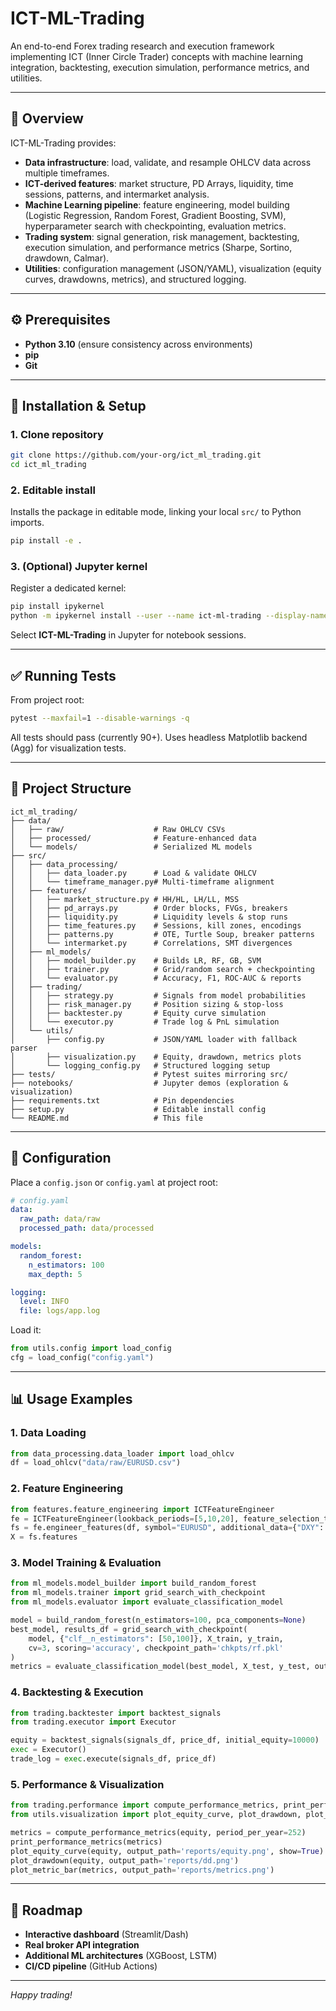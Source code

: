 # ICT-ML-Trading

An end-to-end Forex trading research and execution framework implementing ICT (Inner Circle Trader) concepts with machine learning integration, backtesting, execution simulation, performance metrics, and utilities.

---

## 📝 Overview

ICT-ML-Trading provides:

* **Data infrastructure**: load, validate, and resample OHLCV data across multiple timeframes.
* **ICT-derived features**: market structure, PD Arrays, liquidity, time sessions, patterns, and intermarket analysis.
* **Machine Learning pipeline**: feature engineering, model building (Logistic Regression, Random Forest, Gradient Boosting, SVM), hyperparameter search with checkpointing, evaluation metrics.
* **Trading system**: signal generation, risk management, backtesting, execution simulation, and performance metrics (Sharpe, Sortino, drawdown, Calmar).
* **Utilities**: configuration management (JSON/YAML), visualization (equity curves, drawdowns, metrics), and structured logging.

---

## ⚙️ Prerequisites

* **Python 3.10** (ensure consistency across environments)
* **pip**
* **Git**

---

## 🚀 Installation & Setup

### 1. Clone repository

```bash
git clone https://github.com/your-org/ict_ml_trading.git
cd ict_ml_trading
```

### 2. Editable install

Installs the package in editable mode, linking your local `src/` to Python imports.

```bash
pip install -e .
```

### 3. (Optional) Jupyter kernel

Register a dedicated kernel:

```bash
pip install ipykernel
python -m ipykernel install --user --name ict-ml-trading --display-name "ICT-ML-Trading"
```

Select **ICT-ML-Trading** in Jupyter for notebook sessions.

---

## ✅ Running Tests

From project root:

```bash
pytest --maxfail=1 --disable-warnings -q
```

All tests should pass (currently 90+). Uses headless Matplotlib backend (Agg) for visualization tests.

---

## 📂 Project Structure

```text
ict_ml_trading/
├── data/
│   ├── raw/                    # Raw OHLCV CSVs
│   ├── processed/              # Feature-enhanced data
│   └── models/                 # Serialized ML models
├── src/
│   ├── data_processing/
│   │   ├── data_loader.py      # Load & validate OHLCV
│   │   └── timeframe_manager.py# Multi-timeframe alignment
│   ├── features/
│   │   ├── market_structure.py # HH/HL, LH/LL, MSS
│   │   ├── pd_arrays.py        # Order blocks, FVGs, breakers
│   │   ├── liquidity.py        # Liquidity levels & stop runs
│   │   ├── time_features.py    # Sessions, kill zones, encodings
│   │   ├── patterns.py         # OTE, Turtle Soup, breaker patterns
│   │   └── intermarket.py      # Correlations, SMT divergences
│   ├── ml_models/
│   │   ├── model_builder.py    # Builds LR, RF, GB, SVM
│   │   ├── trainer.py          # Grid/random search + checkpointing
│   │   └── evaluator.py        # Accuracy, F1, ROC-AUC & reports
│   ├── trading/
│   │   ├── strategy.py         # Signals from model probabilities
│   │   ├── risk_manager.py     # Position sizing & stop-loss
│   │   ├── backtester.py       # Equity curve simulation
│   │   └── executor.py         # Trade log & PnL simulation
│   └── utils/
│       ├── config.py           # JSON/YAML loader with fallback parser
│       ├── visualization.py    # Equity, drawdown, metrics plots
│       └── logging_config.py   # Structured logging setup
├── tests/                      # Pytest suites mirroring src/
├── notebooks/                  # Jupyter demos (exploration & visualization)
├── requirements.txt            # Pin dependencies
├── setup.py                    # Editable install config
└── README.md                   # This file
```

---

## 🔧 Configuration

Place a `config.json` or `config.yaml` at project root:

```yaml
# config.yaml
data:
  raw_path: data/raw
  processed_path: data/processed

models:
  random_forest:
    n_estimators: 100
    max_depth: 5

logging:
  level: INFO
  file: logs/app.log
```

Load it:

```python
from utils.config import load_config
cfg = load_config("config.yaml")
```

---

## 📊 Usage Examples

### 1. Data Loading

```python
from data_processing.data_loader import load_ohlcv
df = load_ohlcv("data/raw/EURUSD.csv")
```

### 2. Feature Engineering

```python
from features.feature_engineering import ICTFeatureEngineer
fe = ICTFeatureEngineer(lookback_periods=[5,10,20], feature_selection_threshold=0.01)
fs = fe.engineer_features(df, symbol="EURUSD", additional_data={"DXY": dxy_df})
X = fs.features
```

### 3. Model Training & Evaluation

```python
from ml_models.model_builder import build_random_forest
from ml_models.trainer import grid_search_with_checkpoint
from ml_models.evaluator import evaluate_classification_model

model = build_random_forest(n_estimators=100, pca_components=None)
best_model, results_df = grid_search_with_checkpoint(
    model, {"clf__n_estimators": [50,100]}, X_train, y_train,
    cv=3, scoring='accuracy', checkpoint_path='chkpts/rf.pkl'
)
metrics = evaluate_classification_model(best_model, X_test, y_test, output_path='reports/rf_eval')
```

### 4. Backtesting & Execution

```python
from trading.backtester import backtest_signals
from trading.executor import Executor

equity = backtest_signals(signals_df, price_df, initial_equity=10000)
exec = Executor()
trade_log = exec.execute(signals_df, price_df)
```

### 5. Performance & Visualization

```python
from trading.performance import compute_performance_metrics, print_performance_metrics
from utils.visualization import plot_equity_curve, plot_drawdown, plot_metric_bar

metrics = compute_performance_metrics(equity, period_per_year=252)
print_performance_metrics(metrics)
plot_equity_curve(equity, output_path='reports/equity.png', show=True)
plot_drawdown(equity, output_path='reports/dd.png')
plot_metric_bar(metrics, output_path='reports/metrics.png')
```

---

## 🔮 Roadmap

* **Interactive dashboard** (Streamlit/Dash)
* **Real broker API integration**
* **Additional ML architectures** (XGBoost, LSTM)
* **CI/CD pipeline** (GitHub Actions)

---

*Happy trading!*
